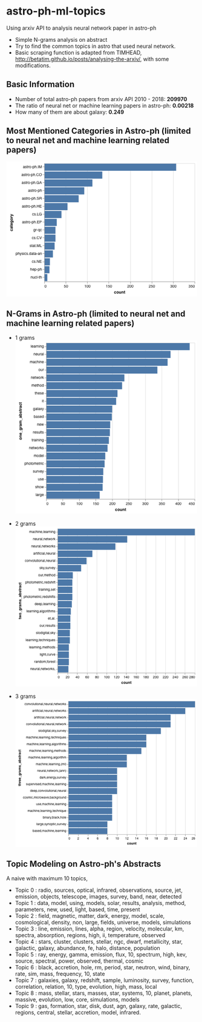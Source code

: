 # astro-ph-ml-topics

Using arxiv API to analysis neural network paper in astro-ph 

- Simple N-grams analysis on abstract
- Try to find the common topics in astro that used neural network.
- Basic scraping function is adapted from TIMHEAD, http://betatim.github.io/posts/analysing-the-arxiv/, with some modifications.

## Basic Information

- Number of total astro-ph papers from arxiv API 2010 - 2018: **209970**
- The ratio of neural net or machine learning papers in astro-ph: **0.00218**
- How many of them are about galaxy: **0.249**

## Most Mentioned Categories in Astro-ph (limited to neural net and machine learning related papers)

![](images/category.png)

## N-Grams in Astro-ph (limited to neural net and machine learning related papers)

- 1 grams
![](images/1grams.png)

- 2 grams
![](images/2grams.png)

- 3 grams
![](images/3grams.png)

## Topic Modeling on Astro-ph's Abstracts 

A naive with maximum 10 topics, 

- Topic 0 : radio, sources, optical, infrared, observations, source, jet, emission, objects, telescope, images, survey, band, near, detected
- Topic 1 : data, model, using, models, solar, results, analysis, method, parameters, new, used, light, based, time, present
- Topic 2 : field, magnetic, matter, dark, energy, model, scale, cosmological, density, non, large, fields, universe, models, simulations
- Topic 3 : line, emission, lines, alpha, region, velocity, molecular, km, spectra, absorption, regions, high, ii, temperature, observed
- Topic 4 : stars, cluster, clusters, stellar, ngc, dwarf, metallicity, star, galactic, galaxy, abundance, fe, halo, distance, population
- Topic 5 : ray, energy, gamma, emission, flux, 10, spectrum, high, kev, source, spectral, power, observed, thermal, cosmic
- Topic 6 : black, accretion, hole, rm, period, star, neutron, wind, binary, rate, sim, mass, frequency, 10, state
- Topic 7 : galaxies, galaxy, redshift, sample, luminosity, survey, function, correlation, relation, 10, type, evolution, high, mass, local
- Topic 8 : mass, stellar, stars, masses, star, systems, 10, planet, planets, massive, evolution, low, core, simulations, models
- Topic 9 : gas, formation, star, disk, dust, agn, galaxy, rate, galactic, regions, central, stellar, accretion, model, infrared.